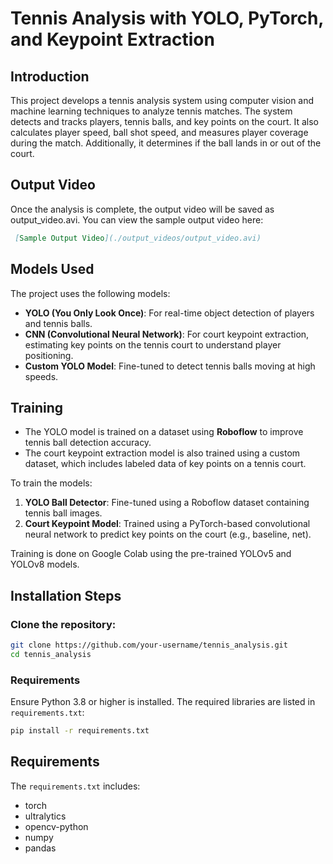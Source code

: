 # Tennis Analysis with YOLO, PyTorch, and Keypoint Extraction

## Introduction
This project develops a tennis analysis system using computer vision and machine learning techniques to analyze tennis matches. The system detects and tracks players, tennis balls, and key points on the court. It also calculates player speed, ball shot speed, and measures player coverage during the match. Additionally, it determines if the ball lands in or out of the court.

## Output Video
Once the analysis is complete, the output video will be saved as output_video.avi. You can view the sample output video here:

 ```markdown
  [Sample Output Video](./output_videos/output_video.avi)
 ```

## Models Used
The project uses the following models:
- **YOLO (You Only Look Once)**: For real-time object detection of players and tennis balls.
- **CNN (Convolutional Neural Network)**: For court keypoint extraction, estimating key points on the tennis court to understand player positioning.
- **Custom YOLO Model**: Fine-tuned to detect tennis balls moving at high speeds.

## Training
- The YOLO model is trained on a dataset using **Roboflow** to improve tennis ball detection accuracy.
- The court keypoint extraction model is also trained using a custom dataset, which includes labeled data of key points on a tennis court.

To train the models:
1. **YOLO Ball Detector**: Fine-tuned using a Roboflow dataset containing tennis ball images.
2. **Court Keypoint Model**: Trained using a PyTorch-based convolutional neural network to predict key points on the court (e.g., baseline, net).

Training is done on Google Colab using the pre-trained YOLOv5 and YOLOv8 models.

## Installation Steps

### Clone the repository:
```bash
git clone https://github.com/your-username/tennis_analysis.git
cd tennis_analysis
```

### Requirements
Ensure Python 3.8 or higher is installed. The required libraries are listed in `requirements.txt`:

```bash
pip install -r requirements.txt
```

## Requirements
The `requirements.txt` includes:

- torch
- ultralytics
- opencv-python
- numpy
- pandas









